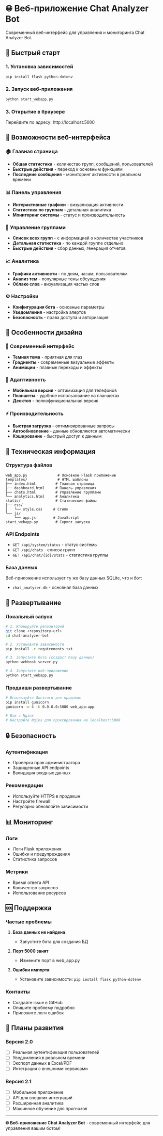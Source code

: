 # 🌐 Веб-приложение Chat Analyzer Bot

Современный веб-интерфейс для управления и мониторинга Chat Analyzer Bot.

## 🚀 Быстрый старт

### 1. Установка зависимостей
```bash
pip install flask python-dotenv
```

### 2. Запуск веб-приложения
```bash
python start_webapp.py
```

### 3. Открытие в браузере
Перейдите по адресу: http://localhost:5000

## 📱 Возможности веб-интерфейса

### 🏠 Главная страница
- **Общая статистика** - количество групп, сообщений, пользователей
- **Быстрые действия** - переход к основным функциям
- **Последние сообщения** - мониторинг активности в реальном времени

### 📊 Панель управления
- **Интерактивные графики** - визуализация активности
- **Статистика по группам** - детальная аналитика
- **Мониторинг системы** - статус и производительность

### 👥 Управление группами
- **Список всех групп** - с информацией о количестве участников
- **Детальная статистика** - по каждой группе отдельно
- **Быстрые действия** - сбор данных, генерация отчетов

### 📈 Аналитика
- **Графики активности** - по дням, часам, пользователям
- **Анализ тем** - популярные темы обсуждения
- **Облако слов** - визуализация частых слов

### ⚙️ Настройки
- **Конфигурация бота** - основные параметры
- **Уведомления** - настройка алертов
- **Безопасность** - права доступа и авторизация

## 🎨 Особенности дизайна

### 🌈 Современный интерфейс
- **Темная тема** - приятная для глаз
- **Градиенты** - современные визуальные эффекты
- **Анимации** - плавные переходы и эффекты

### 📱 Адаптивность
- **Мобильная версия** - оптимизация для телефонов
- **Планшеты** - удобное использование на планшетах
- **Десктоп** - полнофункциональная версия

### ⚡ Производительность
- **Быстрая загрузка** - оптимизированные запросы
- **Автообновление** - данные обновляются автоматически
- **Кэширование** - быстрый доступ к данным

## 🔧 Техническая информация

### Структура файлов
```
web_app.py              # Основное Flask приложение
templates/              # HTML шаблоны
├── index.html         # Главная страница
├── dashboard.html     # Панель управления
├── chats.html         # Управление группами
└── analytics.html     # Аналитика
static/                # Статические файлы
├── css/
│   └── style.css     # Стили
└── js/
    └── app.js        # JavaScript
start_webapp.py        # Скрипт запуска
```

### API Endpoints
- `GET /api/system/status` - статус системы
- `GET /api/chats` - список групп
- `GET /api/chat/{id}/stats` - статистика группы

### База данных
Веб-приложение использует ту же базу данных SQLite, что и бот:
- `chat_analyzer.db` - основная база данных

## 🚀 Развертывание

### Локальный запуск
```bash
# 1. Клонируйте репозиторий
git clone <repository-url>
cd chat-analyzer-bot

# 2. Установите зависимости
pip install -r requirements.txt

# 3. Запустите бота (создаст базу данных)
python webhook_server.py

# 4. Запустите веб-приложение
python start_webapp.py
```

### Продакшн развертывание
```bash
# Используйте Gunicorn для продакшн
pip install gunicorn
gunicorn -w 4 -b 0.0.0.0:5000 web_app:app

# Или с Nginx
# Настройте Nginx для проксирования на localhost:5000
```

## 🔒 Безопасность

### Аутентификация
- Проверка прав администратора
- Защищенные API endpoints
- Валидация входных данных

### Рекомендации
- Используйте HTTPS в продакшн
- Настройте firewall
- Регулярно обновляйте зависимости

## 📊 Мониторинг

### Логи
- Логи Flask приложения
- Ошибки и предупреждения
- Статистика запросов

### Метрики
- Время ответа API
- Количество запросов
- Использование ресурсов

## 🆘 Поддержка

### Частые проблемы
1. **База данных не найдена**
   - Запустите бота для создания БД
   
2. **Порт 5000 занят**
   - Измените порт в web_app.py
   
3. **Ошибки импорта**
   - Установите зависимости: `pip install flask python-dotenv`

### Контакты
- Создайте issue в GitHub
- Опишите проблему подробно
- Приложите логи ошибок

## 🎯 Планы развития

### Версия 2.0
- [ ] Реальная аутентификация пользователей
- [ ] Уведомления в реальном времени
- [ ] Экспорт данных в Excel/PDF
- [ ] Интеграция с внешними сервисами

### Версия 2.1
- [ ] Мобильное приложение
- [ ] API для внешних интеграций
- [ ] Расширенная аналитика
- [ ] Машинное обучение для прогнозов

---

**🌐 Веб-приложение Chat Analyzer Bot** - современный интерфейс для управления вашим ботом!
